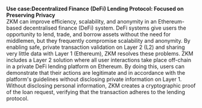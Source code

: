 **Use case:Decentralized Finance (DeFi) Lending Protocol: Focused on Preserving Privacy**                                  
ZKM can improve efficiency, scalability, and anonymity in an Ethereum-based decentralised finance (DeFi) system. DeFi systems give users the opportunity to lend, trade, and borrow assets without the need for middlemen, but they frequently compromise scalability and anonymity. By enabling safe, private transaction validation on Layer 2 (L2) and sharing very little data with Layer 1 (Ethereum), ZKM resolves these problems.
ZKM includes a Layer 2 solution where all user interactions take place off-chain in a private DeFi lending platform on Ethereum. By doing this, users can demonstrate that their actions are legitimate and in accordance with the platform's guidelines without disclosing private information on Layer 1.
Without disclosing personal information, ZKM creates a cryptographic proof of the loan request, verifying that the transaction adheres to the lending protocol. 
